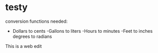 # testy

conversion functions needed:
- Dollars to cents
-Gallons to liters
-Hours to minutes
-Feet to inches
degrees to radians

This is a web edit
